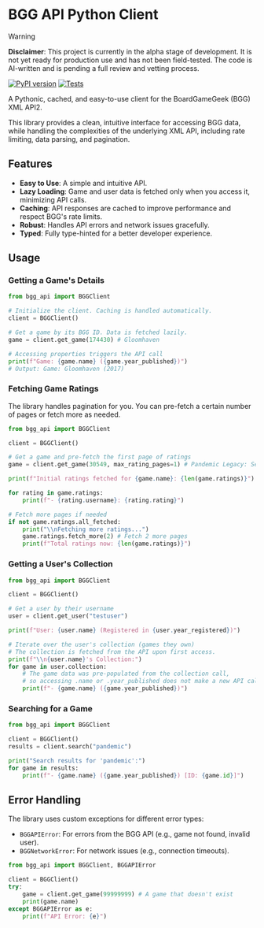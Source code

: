 # BGG API Python Client

> [!WARNING]
> **Disclaimer**: This project is currently in the alpha stage of development. It is not yet ready for production use and has not been field-tested. The code is AI-written and is pending a full review and vetting process.

[![PyPI version](https://badge.fury.io/py/bgg-api.svg)](https://badge.fury.io/py/bgg-api)
[![Tests](https://github.com/matthewkgray/bgg-api/actions/workflows/main.yml/badge.svg)](https://github.com/matthewkgray/bgg-api/actions)

A Pythonic, cached, and easy-to-use client for the BoardGameGeek (BGG) XML API2.

This library provides a clean, intuitive interface for accessing BGG data, while handling the complexities of the underlying XML API, including rate limiting, data parsing, and pagination.

## Features

-   **Easy to Use**: A simple and intuitive API.
-   **Lazy Loading**: Game and user data is fetched only when you access it, minimizing API calls.
-   **Caching**: API responses are cached to improve performance and respect BGG's rate limits.
-   **Robust**: Handles API errors and network issues gracefully.
-   **Typed**: Fully type-hinted for a better developer experience.

## Usage

### Getting a Game's Details

```python
from bgg_api import BGGClient

# Initialize the client. Caching is handled automatically.
client = BGGClient()

# Get a game by its BGG ID. Data is fetched lazily.
game = client.get_game(174430) # Gloomhaven

# Accessing properties triggers the API call
print(f"Game: {game.name} ({game.year_published})")
# Output: Game: Gloomhaven (2017)
```

### Fetching Game Ratings

The library handles pagination for you. You can pre-fetch a certain number of pages or fetch more as needed.

```python
from bgg_api import BGGClient

client = BGGClient()

# Get a game and pre-fetch the first page of ratings
game = client.get_game(30549, max_rating_pages=1) # Pandemic Legacy: Season 1

print(f"Initial ratings fetched for {game.name}: {len(game.ratings)}")

for rating in game.ratings:
    print(f"- {rating.username}: {rating.rating}")

# Fetch more pages if needed
if not game.ratings.all_fetched:
    print("\\nFetching more ratings...")
    game.ratings.fetch_more(2) # Fetch 2 more pages
    print(f"Total ratings now: {len(game.ratings)}")
```

### Getting a User's Collection

```python
from bgg_api import BGGClient

client = BGGClient()

# Get a user by their username
user = client.get_user("testuser")

print(f"User: {user.name} (Registered in {user.year_registered})")

# Iterate over the user's collection (games they own)
# The collection is fetched from the API upon first access.
print(f"\\n{user.name}'s Collection:")
for game in user.collection:
    # The game data was pre-populated from the collection call,
    # so accessing .name or .year_published does not make a new API call.
    print(f"- {game.name} ({game.year_published})")
```

### Searching for a Game

```python
from bgg_api import BGGClient

client = BGGClient()
results = client.search("pandemic")

print("Search results for 'pandemic':")
for game in results:
    print(f"- {game.name} ({game.year_published}) [ID: {game.id}]")
```

## Error Handling

The library uses custom exceptions for different error types:

-   `BGGAPIError`: For errors from the BGG API (e.g., game not found, invalid user).
-   `BGGNetworkError`: For network issues (e.g., connection timeouts).

```python
from bgg_api import BGGClient, BGGAPIError

client = BGGClient()
try:
    game = client.get_game(99999999) # A game that doesn't exist
    print(game.name)
except BGGAPIError as e:
    print(f"API Error: {e}")
```
